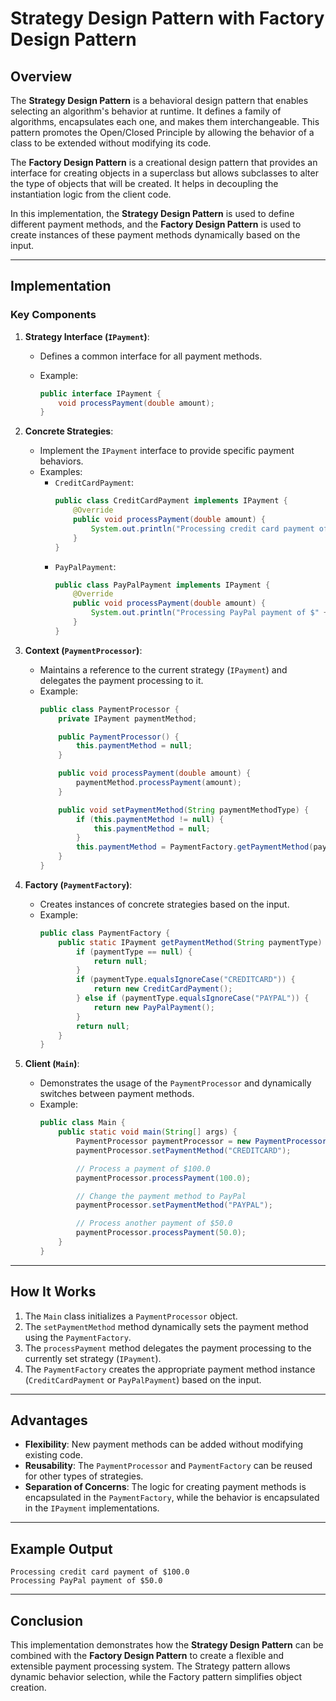 # Strategy Design Pattern with Factory Design Pattern

## Overview

The **Strategy Design Pattern** is a behavioral design pattern that enables selecting an algorithm's behavior at runtime. It defines a family of algorithms, encapsulates each one, and makes them interchangeable. This pattern promotes the Open/Closed Principle by allowing the behavior of a class to be extended without modifying its code.

The **Factory Design Pattern** is a creational design pattern that provides an interface for creating objects in a superclass but allows subclasses to alter the type of objects that will be created. It helps in decoupling the instantiation logic from the client code.

In this implementation, the **Strategy Design Pattern** is used to define different payment methods, and the **Factory Design Pattern** is used to create instances of these payment methods dynamically based on the input.

---

## Implementation

### Key Components

1. **Strategy Interface (`IPayment`)**:
   - Defines a common interface for all payment methods.
   - Example:

     ```java
     public interface IPayment {
         void processPayment(double amount);
     }
     ```

2. **Concrete Strategies**:
   - Implement the `IPayment` interface to provide specific payment behaviors.
   - Examples:
     - `CreditCardPayment`:
       ```java
       public class CreditCardPayment implements IPayment {
           @Override
           public void processPayment(double amount) {
               System.out.println("Processing credit card payment of $" + amount);
           }
       }
       ```
     - `PayPalPayment`:
       ```java
       public class PayPalPayment implements IPayment {
           @Override
           public void processPayment(double amount) {
               System.out.println("Processing PayPal payment of $" + amount);
           }
       }
       ```

3. **Context (`PaymentProcessor`)**:
   - Maintains a reference to the current strategy (`IPayment`) and delegates the payment processing to it.
   - Example:
     ```java
     public class PaymentProcessor {
         private IPayment paymentMethod;

         public PaymentProcessor() {
             this.paymentMethod = null;
         }

         public void processPayment(double amount) {
             paymentMethod.processPayment(amount);
         }

         public void setPaymentMethod(String paymentMethodType) {
             if (this.paymentMethod != null) {
                 this.paymentMethod = null;
             }
             this.paymentMethod = PaymentFactory.getPaymentMethod(paymentMethodType);
         }
     }
     ```

4. **Factory (`PaymentFactory`)**:
   - Creates instances of concrete strategies based on the input.
   - Example:
     ```java
     public class PaymentFactory {
         public static IPayment getPaymentMethod(String paymentType) {
             if (paymentType == null) {
                 return null;
             }
             if (paymentType.equalsIgnoreCase("CREDITCARD")) {
                 return new CreditCardPayment();
             } else if (paymentType.equalsIgnoreCase("PAYPAL")) {
                 return new PayPalPayment();
             }
             return null;
         }
     }
     ```

5. **Client (`Main`)**:
   - Demonstrates the usage of the `PaymentProcessor` and dynamically switches between payment methods.
   - Example:
     ```java
     public class Main {
         public static void main(String[] args) {
             PaymentProcessor paymentProcessor = new PaymentProcessor();
             paymentProcessor.setPaymentMethod("CREDITCARD");

             // Process a payment of $100.0
             paymentProcessor.processPayment(100.0);

             // Change the payment method to PayPal
             paymentProcessor.setPaymentMethod("PAYPAL");

             // Process another payment of $50.0
             paymentProcessor.processPayment(50.0);
         }
     }
     ```

---

## How It Works

1. The `Main` class initializes a `PaymentProcessor` object.
2. The `setPaymentMethod` method dynamically sets the payment method using the `PaymentFactory`.
3. The `processPayment` method delegates the payment processing to the currently set strategy (`IPayment`).
4. The `PaymentFactory` creates the appropriate payment method instance (`CreditCardPayment` or `PayPalPayment`) based on the input.

---

## Advantages

- **Flexibility**: New payment methods can be added without modifying existing code.
- **Reusability**: The `PaymentProcessor` and `PaymentFactory` can be reused for other types of strategies.
- **Separation of Concerns**: The logic for creating payment methods is encapsulated in the `PaymentFactory`, while the behavior is encapsulated in the `IPayment` implementations.

---

## Example Output

```
Processing credit card payment of $100.0
Processing PayPal payment of $50.0
```

---

## Conclusion

This implementation demonstrates how the **Strategy Design Pattern** can be combined with the **Factory Design Pattern** to create a flexible and extensible payment processing system. The Strategy pattern allows dynamic behavior selection, while the Factory pattern simplifies object creation.
